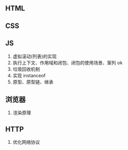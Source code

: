 ## HTML



## CSS



## JS
1. 虚拟滚动(列表)的实现
2. 执行上下文、作用域和闭包、闭包的使用场景、案列  ok
3. 垃圾回收机制
4. 实现 instanceof
5. 原型、原型链、继承


## 浏览器
1. 渲染原理


## HTTP
1. 优化网络协议